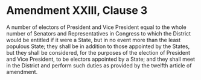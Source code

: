 # Amendment XXIII, Clause 3

A number of electors of President and Vice President equal to the whole
number of Senators and Representatives in Congress to which the District
would be entitled if it were a State, but in no event more than the least
populous State; they shall be in addition to those appointed by the States,
but they shall be considered, for the purposes of the election of President
and Vice President, to be electors appointed by a State; and they shall meet
in the District and perform such duties as provided by the twelfth article
of amendment.
